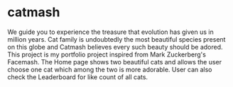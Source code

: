 # catmash
We guide you to experience the treasure that evolution has given us in million years. Cat family is undoubtedly the most beautiful species present on this globe and Catmash believes every such beauty should be adored. This project is my portfolio project inspired from Mark Zuckerberg's Facemash. The Home page shows two beautiful cats and allows the user choose one cat which among the two is more adorable. User can also check the Leaderboard for like count of all cats.
